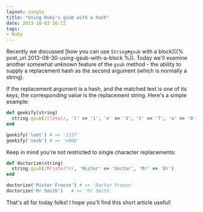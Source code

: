 ```yaml
---
layout: single
title: "Using Ruby's gsub with a hash"
date: 2013-10-03 16:12
tags:
- Ruby
---
```


Recently we discussed [how you can use `String#gsub` with a block]({% post_url 2013-08-30-using-gsub-with-a-block %}).
Today we'll examine another somewhat unknown feature of the `gsub` method - the ability to supply a replacement hash as the second argument (which is normally a string).

If the replacement argument is a hash, and the matched text is one of its keys, the corresponding value is the replacement string. Here's a simple example:

```ruby
def geekify(string)
  string.gsub(/[leto]/, 'l' => '1', 'e' => '3', 't' => '7', 'o' => '0')
end

geekify('leet') # => '1337'
geekify('noob') # => 'n00b'
```

Keep in mind you're not restricted to single character replacements:

```ruby
def doctorize(string)
  string.gsub(/M(iste)?r/, 'Mister' => 'Doctor', 'Mr' => 'Dr')
end

doctorize('Mister Freeze') # => 'Doctor Freeze'
doctorize('Mr Smith')   # => 'Dr Smith'
```

That's all for today folks! I hope you'll find this short article useful!
